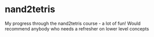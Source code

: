 # nand2tetris

My progress through the nand2tetris course - a lot of fun! Would recommend anybody who needs a refresher on lower level concepts
